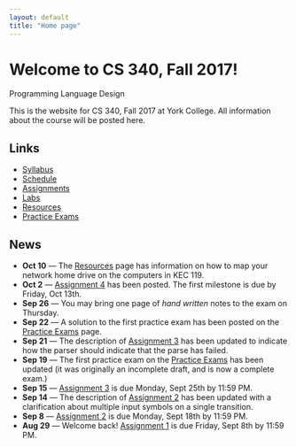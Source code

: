 ```yaml
---
layout: default
title: "Home page"
---
```


# Welcome to CS 340, Fall 2017!

<div id="subtitle">Programming Language Design</div>

This is the website for CS 340, Fall 2017 at York College.  All information about the course will be posted here.

## Links

* [Syllabus](syllabus.html)
* [Schedule](schedule.html)
* [Assignments](assign/index.html)
* [Labs](labs/index.html)
* [Resources](resources/index.html)
* [Practice Exams](practice/index.html)

## News

* **Oct 10** &mdash; The [Resources](resources/index.html) page has information on how to map your network home drive on the computers in KEC 119.
* **Oct 2** &mdash; [Assignment 4](assign/assign04.html) has been posted.  The first milestone is due by Friday, Oct 13th.
* **Sep 26** &mdash; You may bring one page of *hand written* notes to the exam on Thursday.
* **Sep 22** &mdash; A solution to the first practice exam has been posted on the [Practice Exams](practice/index.html) page.
* **Sep 21** &mdash; The description of [Assignment 3](assign/assign03.html) has been updated to indicate how the parser should indicate that the parse has failed.
* **Sep 19** &mdash; The first practice exam on the [Practice Exams](practice/index.html) has been updated (it was originally an incomplete draft, and is now a complete exam.)
* **Sep 15** &mdash; [Assignment 3](assign/assign03.html) is due Monday, Sept 25th by 11:59 PM.
* **Sep 14** &mdash; The description of [Assignment 2](assign/assign02.html) has been updated with a clarification about multiple input symbols on a single transition.
* **Sep 8** &mdash; [Assignment 2](assign/assign02.html) is due Monday, Sept 18th by 11:59 PM.
* **Aug 29** &mdash; Welcome back!  [Assignment 1](assign/assign01.html) is due Friday, Sept 8th by 11:59 PM.
